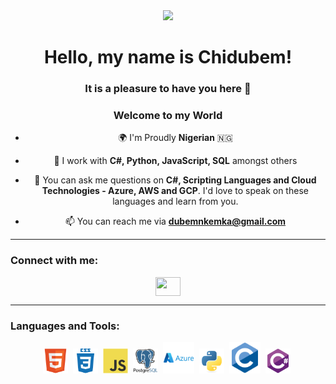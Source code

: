 <div id="header" align="center">
  <img src="https://media.giphy.com/media/WSBeyxvC1jH496xQGA/giphy.gif" width="300"/>
  
<div align ="center">
<!-- <img src = "https://media.giphy.com/media/26tn33aiTi1jkl6H6/giphy.gif" width="500" height="300" /> -->
  </div>
  
  <h1 align="center">Hello, my name is Chidubem!</h1> 
  <h3 align="center">It is a pleasure to have you here 🤝 </h3>
<h3 align="center">Welcome to my World</h3>


- 🌍  I'm Proudly **Nigerian** 🇳🇬

- 🌱 I work with **C#, Python, JavaScript, SQL** amongst others

- 💬 You can ask me questions on **C#, Scripting Languages and Cloud Technologies - Azure, AWS and GCP**. I'd love to speak on these languages and learn from you.

- 📫 You can reach me via **dubemnkemka@gmail.com**

-----------------------------
  <h3 align="left">Connect with me:</h3>
  
  <a href="https://www.linkedin.com/in/chidubem-nkemka" target="blank"><img align="center" src="https://raw.githubusercontent.com/rahuldkjain/github-profile-readme-generator/master/src/images/icons/Social/linked-in-alt.svg" alt="" height="30" width="40" /></a>
  
 ------------------------------

  <h3 align="left">Languages and Tools:</h3>
  
  <div>
  <img src="https://github.com/devicons/devicon/blob/master/icons/html5/html5-original.svg" title="HTML5" alt="HTML" width="40" height="40"/>&nbsp;
  <img src="https://github.com/devicons/devicon/blob/master/icons/css3/css3-plain-wordmark.svg"  title="CSS3" alt="CSS" width="40" height="40"/>&nbsp;
  <img src="https://github.com/devicons/devicon/blob/master/icons/javascript/javascript-original.svg" title="JavaScript" alt="JavaScript" width="40" height="40"/>&nbsp;
  <img src="https://github.com/devicons/devicon/blob/master/icons/postgresql/postgresql-original-wordmark.svg" title="PostgreSQL"  alt="PostgreSQL" width="40" height="40"/>&nbsp;
  <img src="https://github.com/devicons/devicon/blob/master/icons/azure/azure-original-wordmark.svg" title="Azure" alt="Azure" width="50" height="50"/>&nbsp;
  <img src="https://github.com/devicons/devicon/blob/master/icons/python/python-original.svg" title="Python" **alt="Python" width="40" height="40"/>&nbsp;
  <img src="https://github.com/devicons/devicon/blob/master/icons/c/c-original.svg" title="C" alt="C" width="50" height="50"/>&nbsp;
  <img src="https://github.com/devicons/devicon/blob/master/icons/csharp/csharp-original.svg" title="Csharp" **alt="Csharp" width="40" height="40"/>&nbsp;
</div>
